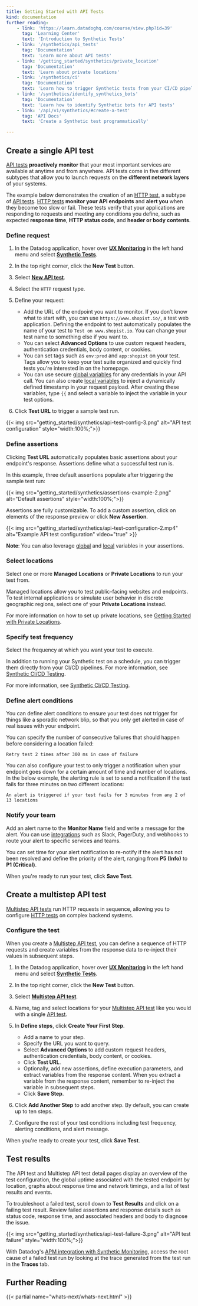 ```yaml
---
title: Getting Started with API Tests
kind: documentation
further_reading:
    - link: 'https://learn.datadoghq.com/course/view.php?id=39'
      tag: 'Learning Center'
      text: 'Introduction to Synthetic Tests'
    - link: '/synthetics/api_tests'
      tag: 'Documentation'
      text: 'Learn more about API tests'
    - link: '/getting_started/synthetics/private_location'
      tag: 'Documentation'
      text: 'Learn about private locations'
    - link: '/synthetics/ci'
      tag: 'Documentation'
      text: 'Learn how to trigger Synthetic tests from your CI/CD pipeline'
    - link: '/synthetics/identify_synthetics_bots'
      tag: 'Documentation'
      text: 'Learn how to identify Synthetic bots for API tests'
    - link: '/api/v1/synthetics/#create-a-test'
      tag: 'API Docs'
      text: 'Create a Synthetic test programmatically'

---
```


## Create a single API test

[API tests][1] **proactively monitor** that your most important services are available at anytime and from anywhere. API tests come in five different subtypes that allow you to launch requests on the **different network layers** of your systems.

The example below demonstrates the creation of an [HTTP test][2], a subtype of [API tests][1]. [HTTP tests][1] **monitor your API endpoints** and **alert you** when they become too slow or fail. These tests verify that your applications are responding to requests and meeting any conditions you define, such as expected **response time**, **HTTP status code**, and **header or body contents**.

### Define request

1. In the Datadog application, hover over **[UX Monitoring][3]** in the left hand menu and select **[Synthetic Tests][3]**.
2. In the top right corner, click the **New Test** button.
3. Select **[New API test][4]**.
4. Select the `HTTP` request type.
5. Define your request:

    - Add the URL of the endpoint you want to monitor. If you don’t know what to start with, you can use `https://www.shopist.io/`, a test web application. Defining the endpoint to test automatically populates the name of your test to `Test on www.shopist.io`. You can change your test name to something else if you want to.
    - You can select **Advanced Options** to use custom request headers, authentication credentials, body content, or cookies.
    - You can set tags such as `env:prod` and `app:shopist` on your test. Tags allow you to keep your test suite organized and quickly find tests you're interested in on the homepage.
    - You can use secure [global variables][11] for any credentials in your API call. You can also create [local variables][12] to inject a dynamically defined timestamp in your request payload. After creating these variables, type `{{` and select a variable to inject the variable in your test options.

6. Click **Test URL** to trigger a sample test run.

{{< img src="getting_started/synthetics/api-test-config-3.png" alt="API test configuration"  style="width:100%;">}}

### Define assertions

Clicking **Test URL** automatically populates basic assertions about your endpoint's response. Assertions define what a successful test run is.

In this example, three default assertions populate after triggering the sample test run:

{{< img src="getting_started/synthetics/assertions-example-2.png" alt="Default assertions"  style="width:100%;">}}

Assertions are fully customizable. To add a custom assertion, click on elements of the response preview or click **New Assertion**. 

{{< img src="getting_started/synthetics/api-test-configuration-2.mp4" alt="Example API test configuration"  video="true"  >}}

**Note**: You can also leverage [global][5] and [local][6] variables in your assertions.

### Select locations 

Select one or more **Managed Locations** or **Private Locations** to run your test from.

Managed locations allow you to test public-facing websites and endpoints. To test internal applications or simulate user behavior in discrete geographic regions, select one of your **Private Locations** instead.

For more information on how to set up private locations, see [Getting Started with Private Locations][7].

### Specify test frequency

Select the frequency at which you want your test to execute. 

In addition to running your Synthetic test on a schedule, you can trigger them directly from your CI/CD pipelines. For more information, see [Synthetic CI/CD Testing][8].

For more information, see [Synthetic CI/CD Testing][8].

### Define alert conditions

You can define alert conditions to ensure your test does not trigger for things like a sporadic network blip, so that you only get alerted in case of real issues with your endpoint.

You can specify the number of consecutive failures that should happen before considering a location failed:

```text
Retry test 2 times after 300 ms in case of failure
```

You can also configure your test to only trigger a notification when your endpoint goes down for a certain amount of time and number of locations. In the below example, the alerting rule is set to send a notification if the test fails for three minutes on two different locations:

```text
An alert is triggered if your test fails for 3 minutes from any 2 of 13 locations
```

### Notify your team

Add an alert name to the **Monitor Name** field and write a message for the alert. You can use [integrations][9] such as Slack, PagerDuty, and webhooks to route your alert to specific services and teams.

You can set time for your alert notification to re-notify if the alert has not been resolved and define the priority of the alert, ranging from **P5 (Info)** to **P1 (Critical)**.

When you're ready to run your test, click **Save Test**. 

## Create a multistep API test

[Multistep API tests][10] run HTTP requests in sequence, allowing you to configure [HTTP tests][2] on complex backend systems. 

### Configure the test

When you create a [Multistep API test][10], you can define a sequence of HTTP requests and create variables from the response data to re-inject their values in subsequent steps. 

1. In the Datadog application, hover over **[UX Monitoring][3]** in the left hand menu and select **[Synthetic Tests][3]**.
2. In the top right corner, click the **New Test** button.
3. Select **[Multistep API test][11]**.
4. Name, tag and select locations for your [Multistep API test][11] like you would with a single [API test][1].
5. In **Define steps**, click **Create Your First Step**. 

    - Add a name to your step.
    - Specify the URL you want to query. 
    - Select **Advanced Options** to add custom request headers, authentication credentials, body content, or cookies.
    - Click **Test URL**. 
    - Optionally, add new assertions, define execution parameters, and extract variables from the response content. When you extract a variable from the response content, remember to re-inject the variable in subsequent steps.
    - Click **Save Step**.

6. Click **Add Another Step** to add another step. By default, you can create up to ten steps. 
7. Configure the rest of your test conditions including test frequency, alerting conditions, and alert message.

When you're ready to create your test, click **Save Test**. 

## Test results

The API test and Multistep API test detail pages display an overview of the test configuration, the global uptime associated with the tested endpoint by location, graphs about response time and network timings, and a list of test results and events.

To troubleshoot a failed test, scroll down to **Test Results** and click on a failing test result. Review failed assertions and response details such as status code, response time, and associated headers and body to diagnose the issue.

{{< img src="getting_started/synthetics/api-test-failure-3.png" alt="API test failure"  style="width:100%;">}}

With Datadog's [APM integration with Synthetic Monitoring][12], access the root cause of a failed test run by looking at the trace generated from the test run in the **Traces** tab.

## Further Reading

{{< partial name="whats-next/whats-next.html" >}}

[1]: /synthetics/api_tests/
[2]: /synthetics/api_tests/http_tests
[3]: https://app.datadoghq.com/synthetics/list
[4]: https://app.datadoghq.com/synthetics/create
[5]: /synthetics/settings/#global-variables
[6]: /synthetics/api_tests/http_tests#variables
[7]: /getting_started/synthetics/private_location
[8]: /synthetics/ci
[9]: /integrations/#cat-notification
[10]: /synthetics/multistep
[11]: https://app.datadoghq.com/synthetics/multi-step/create
[12]: /synthetics/apm/

